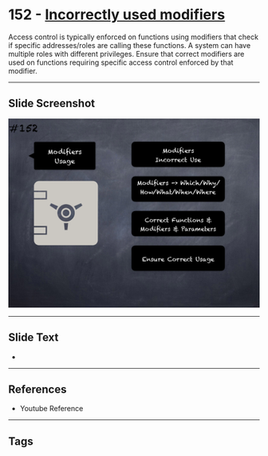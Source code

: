 # 152 - [Incorrectly used modifiers](Incorrectly%20used%20modifiers.md)
Access control is typically enforced on functions using modifiers that check if specific addresses/roles are calling these functions. A system can have multiple roles with different privileges. Ensure that correct modifiers are used on functions requiring specific access control enforced by that modifier.
___
## Slide Screenshot
![0152.png](../../images/5.Pitfalls%20and%20Best%20Practices%20201/152.png)
___
## Slide Text
- 
___
## References
- Youtube Reference
___
## Tags